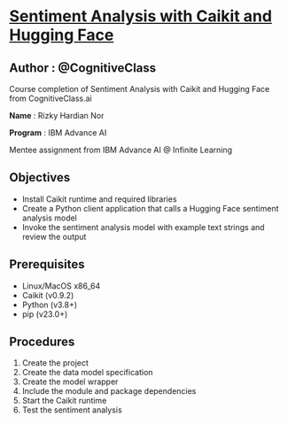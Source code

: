 
# [Sentiment Analysis with Caikit and Hugging Face](https://cognitiveclass.ai/courses/course-v1:IBMSkillsNetwork+GPXX0PYAEN+v1?authuser=0)
## **Author** : @CognitiveClass

Course completion of Sentiment Analysis with Caikit and Hugging Face from CognitiveClass.ai


**Name** : Rizky Hardian Nor

**Program** : IBM Advance AI

Mentee assignment from IBM Advance AI @ Infinite Learning


## Objectives

 -  Install Caikit runtime and required libraries
 -  Create a Python client application that calls a Hugging Face sentiment analysis model
 -  Invoke the sentiment analysis model with example text strings and review the output

## Prerequisites

 -  Linux/MacOS x86_64
 -  Caikit (v0.9.2)
 -  Python (v3.8+)
 -  pip (v23.0+)

## Procedures
1. Create the project
2. Create the data model specification
3. Create the model wrapper
4. Include the module and package dependencies
5. Start the Caikit runtime
6. Test the sentiment analysis
